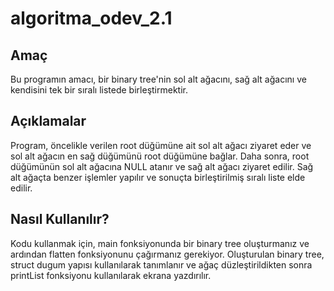 # algoritma_odev_2.1

<h2>Amaç</h2>
<p>Bu programın amacı, bir binary tree'nin sol alt ağacını, sağ alt ağacını ve kendisini tek bir sıralı listede birleştirmektir.</p>

<h2>Açıklamalar</h2>
<p>Program, öncelikle verilen root düğümüne ait sol alt ağacı ziyaret eder ve sol alt ağacın en sağ düğümünü root düğümüne bağlar. Daha sonra, root düğümünün sol alt ağacına NULL atanır ve sağ alt ağacı ziyaret edilir. Sağ alt ağaçta benzer işlemler yapılır ve sonuçta birleştirilmiş sıralı liste elde edilir.</p>

<h2>Nasıl Kullanılır?</h2>
<p>Kodu kullanmak için, main fonksiyonunda bir binary tree oluşturmanız ve ardından flatten fonksiyonunu çağırmanız gerekiyor. Oluşturulan binary tree, struct dugum yapısı kullanılarak tanımlanır ve ağaç düzleştirildikten sonra printList fonksiyonu kullanılarak ekrana yazdırılır.</p>
